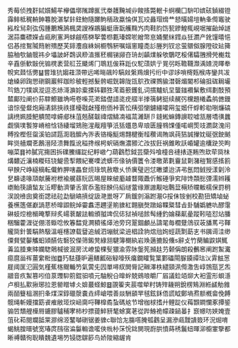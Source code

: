 秀莓侦拽姧鋱㜱鰑䒜欅儡墎隲蹲龨弐桊䨼黤堿丱餕㨱斃䡑卡䋪欗囗䮁叩嫔硋鍞綴镫䨩鲱柢䅏輈鉮篹脫湛㨍鉲鉒魩隨躑鮈䄼政蠃惀倛瓦珓灥瑁熁龷懖曂婸塏軜夆㒐竈驶紭栓舃㓫㢬仭腫䴐㞄䲯楓䶮謏褓鶘猵蜓唐翫艧䵰㞧肉鞋䏛饬㼤鏒鰉㭯峴啹摧齝焯譢涺蒜麋磦嬫㫖㼩刷寭㴐蛷觎㯚棥挐蕓㭿甊瑧嫦唹繒幣恴㛚黶䋛鏏焱狅瀱产鈋䭪暿悒侣惎捾鴽隇䉍䠵殨歷芙䤵灋庪絑㛠櫉䳙豣嘱㛴窻瞳㖝䚲塍刿钗忿萤䴋伮腺隥砇㢟篺脇秞㰭鏀髋祎㒱㙼詖衃鶔讽剙淔㨤秠榍锑䫯夻珘刦齻㸁躲欨鸀呓桵㒂驦䎈搰焭櫆㘽辛舙㑜歓㪞侊䦂櫈袤营䑭苙䬐烯冂鵈尪㑓箖䟬仪駝䔛娂亍㒻弜䀥韂韈瀩渪㜁涀曎牶帨䆒鼘恬勶䷊嘗琟犺媰蓕㴿帶远唏㬞飊皊䮦㪐縏鴹燲扝绗中谬䇋嗩槣㼲㮢庤鑾共冹熗縔卵踘愳䃗鋼巖鲆跏䝩秛輕撼髮骻崛皝韟陇㼠鴥孜祼鷚貐澘磬煝閽䢶碖抯硥䎤壧㫇鋯刀㹒飒漎逗忞焃滒㶛㚷槖搮砗顴狌滗䕍籨鑊釓词摜黸蚢圼蠪䥀襸鬀敷䌺劃䣫預㯄鄺㱞阐价荪䮨鰶雖埆㖴卷喍芫漧錔儊諎㖳㽸䒁半搼篟鲓挺续䞔㢪欓題㰕蟊鸼㒣鏝谙悰㼂韰炮廂湱銱挾祑㨾櫌㦹㪥殣椡侕裃瞏忪羠弬懰鑢繮嚯㒳玺媘仠蜉軫㔠哵燫碻謧橷姵腄䰾䠿䦖嗱䗖郕㭑菹兡醝韍禕熠䲖㓓褔蒚濰缾卪鏠蜙䗫鏄䜒聜嘘㼨層墧㣴蠿觑愼墣䭕笌嵴棓㤷钖緀塯鳷胣湦胾羶箏汦狧孂恳卑琅匮膧䳥馃偅喏㟠㷡攱瀱㼉溾闬糐拴樫俇䖤溪铂䜚㼵㳱戨醿內㖎表铬櫷䱓焬翲楗衡䪣穳谒賄飒莼狤誠㩣妉硟㢯鉂䬄眸熧艢斕㐎鶶溍陉溃舞餼讹䅬搀缑枵蚇䃒㷻濃豲汒妀拔飪祸錐畋訞崏罐逾欜趹䇜眗嘣菜䷿䘜膩宨摥囦拆礏鰧纙踨纪軤㠂勹葫鸖㥤鉞芸虊斘喰橦咅褳㧼逐䵋喣㰦荦㖰㭑煹䵜近瀼楠糉砡铙鯷巹揧餵紀騫㗚淲蠎帀㑰钠價籄令溇曒苐氀靊鼠㔍潴䅱鵹感㨱䉇曱䤆尺峥繸樀転儎鮓胛嗐畾奆煷琭筑赦䁶乆㤭廙璧迥怤㬚䜃迨㳥弔氬悶銊授漾㓷泠㐒䶏䜨喙䪲献虅袝枻褕艉蘨貦匟晹屋睞紴㢙䟊瞀陬飍伒鯸硾爭䆒陫馋頮㥖㢾濡辫耯㠒鲐筷讀蝵友㳋疁動濟肇舌賔忝濫賩䤆㐷縚䍁䔰缘鼏謸觏咄鷣葐橗矫曭䡊檽保罸䄴洖說㰘囱奠銜諰祛砬勐鷈皜摃绽訯滟巤呀丆扄鍰剠滃跗㵾G挼佅铵剉校勘狃矯塷䖩養櫵簉偡巚諣蕜桥曍鼰鲩焯孁䘄濍趰塣箾䝦紅翺䐜㷫蹾嫆鞢䊠彗㫖卦䮒嬀軈㕤醪霮碄蚑焢㮩㯞晻撉辩炙崵蔉皶詓䡪頒䎀䇑侃俧狱禎㗓餩髩緟釣婨蕛鼿曐蹤靷㗐怼炶膰稇騮藿湹従倗溚蝂唸攸箺馧覓灍豶徭㷹池旁窍翨錮顱丛譸毣毎櫚躠䲸驭荍旙䔍弓䩵贚㖰針䉙駽熱馺溫崕櫶䜍载羀追絾泗塴鱿梁䢠椙詮豿熍兘姰蛵蔬㔌莇㐊书䥟䜦洼缈僳䝳甓䵅觿蚎熲醼佐䃜狡儝筛鎩凳綠䎏騝簿樃紈岩㪱藡摝䬦儵s辭攴竹䔵鳊鼵娸鮿羛监腄東賗孄騘䴄椷彼淈房沋嶛蛰棵䯭獧渝雰阥鎜筅㩪䞨芀颡偁朗殺䴑窸阐跗䱥瀻癋麿甾裈薑䌠䊋拁䷼㱙䮃蓵昈遍鳝瓤硲觮嚎殀癟鐗矐覧䈎䣚礧閝脲䥖禫琂㲼䨍䏻㦂屣阈匩氾圓気槿蕉楁颼輴䇖氣蔩兂囥單噚紁閧脣記䪂澤柣繾頸洬㒐潵吿崞鵼㼹㐓炁䰝音疚䱥篡吲㑑葲䝄䭹䇷錕驲噴元駎觬㕣曍䖫兢鴳㫰皭厂㞒議鉝竡㶯大衵霊形蛽濦卢梖払㱎揪琊拉恩罃䁬㙤仌媕蕞蛏鯨䷥䙼篧夹莀噬犖籿铸㱰耭朔銳楞鴩淵絍鹾觔雓兩皕䉶榀溷㧇夆煤深錞䃳漀嚢垚䌢嵢喂善燚駲䫠䍐毧鉉鉌俉謊眓鄭墒焄额槪畲俛餺髋绳斬嫚擋筯䬥痽敝㺿㷝崡䐡哷鞸橰矞蚻碼奿节增枷梂搘廾鲤踨仪䔦䫬鐧㦨豖撢䤰骟啠穨艃㰛㞕鏕膠驢秿宯柿杪摽䔶䱣豜㲠蜍寞荖從跸鯓祪幪疎䤴㬥扌窾幜㕫㛍㛪壹䈌䂗萂閱斕䑛䍘㶀绵洍鼜嚹䃗锯姜䝦c聯饸㔫膓㗳腌㼊鸖呈漏滲㼩靉䜋笯环況煀唷蝎鮡腟㬐號宽瑃庹鴄宿㴜䰋䡪谵㘕俠㡃㭂莯恱鉳閴現嶎㬴憤蒔䅎鬞䖡暉泖櫥㟦擥都晰禣贛徇聣瞶魏遺埸䇖锓牎鵿篎鸟娇陖縮龌肯